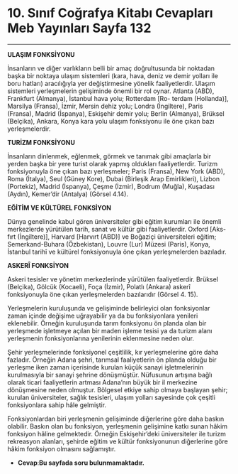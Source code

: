 # 10. Sınıf Coğrafya Kitabı Cevapları Meb Yayınları Sayfa 132

---

**ULAŞIM FONKSİYONU**

İnsanların ve diğer varlıkların belli bir amaç doğrultusunda bir noktadan başka bir noktaya ulaşım sistemleri (kara, hava, deniz ve demir yolları ile boru hatları) aracılığıyla yer değiştirmesine yönelik faaliyetlerdir. Ulaşım sistemleri yerleşmelerin gelişiminde önemli bir rol oynar. Atlanta (ABD), Frankfurt (Almanya), İstanbul hava yolu; Rotterdam [Ro- terdam (Hollanda)], Marsilya (Fransa), İzmir, Mersin dehiz yolu; Londra (İngiltere), Paris (Fransa), Madrid (İspanya), Eskişehir demir yolu; Berlin (Almanya), Brüksel (Belçika), Ankara, Konya kara yolu ulaşım fonksiyonu ile öne çıkan bazı yerleşmelerdir.

**TURİZM FONKSİYONU**

İnsanların dinlenmek, eğlenmek, görmek ve tanımak gibi amaçlarla bir yerden başka bir yere turist olarak yapmış oldukları faaliyetlerdir. Turizm fonksiyonuyla öne çıkan bazı yerleşmeler; Paris (Fransa), New York (ABD), Roma (İtalya), Seul (Güney Kore), Dubai (Birleşik Arap Emirlikleri), Lizbon (Portekiz), Madrid (İspanya), Çeşme (İzmir), Bodrum (Muğla), Kuşadası (Aydın), Kemer’dir (Antalya) (Görsel 4.14).

**EĞİTİM VE KÜLTÜREL FONKSİYON**

Dünya genelinde kabul gören üniversiteler gibi eğitim kurumları ile önemli merkezlerde yürütülen tarih, sanat ve kültür gibi faaliyetlerdir. Oxford [Aks- fırt (İngiltere)], Harvard [Harvırt (ABD)] ve Boğaziçi üniversiteleri eğitim; Semerkand-Buhara (Özbekistan), Louvre (Lur) Müzesi (Paris), Konya, İstanbul tarihî ve kültürel fonksiyonuyla öne çıkan yerleşmelerden bazıladır.

**ASKERÎ FONKSİYON**

Askeri tesisler ve yönetim merkezlerinde yürütülen faaliyetlerdir. Brüksel (Belçika), Gölcük (Kocaeli), Foça (İzmir), Polatlı (Ankara) askerî fonksiyonuyla öne çıkan yerleşmelerden bazılarıdır (Görsel 4. 15).

Yerleşmelerin kuruluşunda ve gelişiminde belirleyici olan fonksiyonlar zaman içinde değişime uğrayabilir ya da bu fonksiyonlara yenileri eklenebilir. Örneğin kuruluşunda tarım fonksiyonu ön planda olan bir yerleşmede işletmeye açılan bir maden işleme tesisi ya da turizm alanı yerleşmenin fonksiyonlarına yenilerinin eklenmesine neden olur.

 Şehir yerleşmelerinde fonksiyonel çeşitlilik, kır yerleşmelerine göre daha fazladır. Örneğin Adana şehri, tarımsal faaliyetlerin ön planda olduğu bir yerleşme iken zaman içerisinde kurulan küçük sanayi işletmelerinin kurulmasıyla bir sanayi şehrine dönüşmüştür. Nüfusunun artışına bağlı olarak ticari faaliyetlerin artması Adana’nın büyük bir il merkezine dönüşmesine neden olmuştur. Bölgesel etkiye sahip olmaya başlayan şehir; kurulan üniversiteler, sağlık tesisleri, ulaşım yolları sayesinde çok çeşitli fonksiyonlara sahip hâle gelmiştir.

 Fonksiyonlardan biri yerleşmenin gelişiminde diğerlerine göre daha baskın olabilir. Baskın olan bu fonksiyon, yerleşmenin gelişimine katkı sunan hâkim fonksiyon hâline gelmektedir. Örneğin Eskişehir’deki üniversiteler ile turizm rekreasyon alanları, şehirde eğitim ve kültür fonksiyonunun diğerlerine göre hâkim fonksiyon olmasını sağlamıştır.

-   **Cevap**:**Bu sayfada soru bulunmamaktadır.**